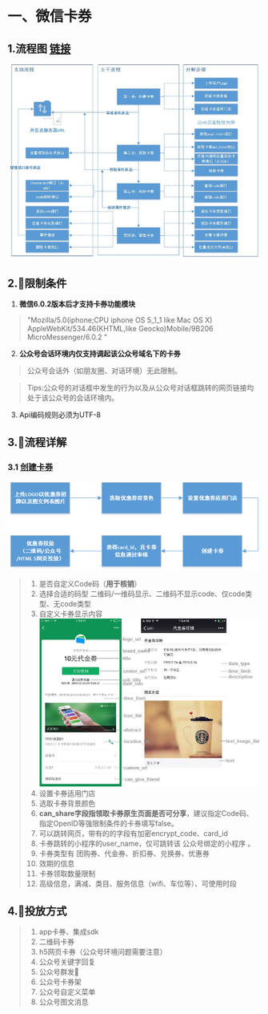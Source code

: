 # 一、微信卡券

## 1.流程图 [链接](https://mp.weixin.qq.com/wiki?t=resource/res_main&id=mp1421141229)
![流程图](./imgs/0.jpeg '卡券流程图')

## 2.限制条件
 1. **微信6.0.2版本后才支持卡券功能模块**
 >"Mozilla/5.0(iphone;CPU iphone OS 5_1_1 like Mac OS X)     AppleWebKit/534.46(KHTML,like Geocko)Mobile/9B206 MicroMessenger/6.0.2 "
 2. **公众号会话环境内仅支持调起该公众号域名下的卡券**
 > 公众号会话外（如朋友圈、对话环境）无此限制。

 > Tips:公众号的对话框中发生的行为以及从公众号对话框跳转的网页链接均处于该公众号的会话环境内。
 3. Api编码规则必须为UTF-8

 ## 3.流程详解

### 3.1 [创建卡券](https://mp.weixin.qq.com/wiki?t=resource/res_main&id=mp1451025056)
![流程图](./imgs/1.png '创建卡券流程图')
> 1. 是否自定义Code码（**用于核销**）
> 2. 选择合适的码型 二维码/一维码显示、二维码不显示code、仅code类型、无code类型
> 3. 自定义卡券显示内容 ![自定义卡券图片](./imgs/2.jpeg '自定义卡券图片')
> 4. 设置卡券适用门店
> 5. 选取卡券背景颜色
> 6. **can_share字段指领取卡券原生页面是否可分享**，建议指定Code码、指定OpenID等强限制条件的卡券填写false。
> 7. 可以跳转网页，带有的的字段有加密encrypt_code、card_id
> 8. 卡券跳转的小程序的user_name，仅可跳转该 公众号绑定的小程序 。
> 8. 卡券类型有 团购券、代金券、折扣券、兑换券、优惠券
> 9. 效期的信息
> 10. 卡券领取数量限制
> 11. 高级信息，满减、类目、服务信息（wifi、车位等）、可使用时段

## 4.投放方式
> 1. app卡券、集成sdk
> 2. 二维码卡券
> 3. h5网页卡券（公众号环境问题需要注意）
> 4. 公众号关键字回复
> 5. 公众号群发
> 6. 公众号卡券架
> 7. 公众号自定义菜单
> 8. 公众号图文消息

